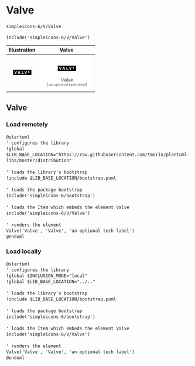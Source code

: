 # Valve


```text
simpleicons-6/V/Valve
```

```text
include('simpleicons-6/V/Valve')
```



| Illustration | Valve |
| :---: | :---: |
| ![illustration for Illustration](../../simpleicons-6/V/Valve.png) | ![illustration for Valve](../../simpleicons-6/V/Valve.Local.png) |




## Valve

### Load remotely
```plantuml
@startuml
' configures the library
!global $LIB_BASE_LOCATION="https://raw.githubusercontent.com/tmorin/plantuml-libs/master/distribution"

' loads the library's bootstrap
!include $LIB_BASE_LOCATION/bootstrap.puml

' loads the package bootstrap
include('simpleicons-6/bootstrap')

' loads the Item which embeds the element Valve
include('simpleicons-6/V/Valve')

' renders the element
Valve('Valve', 'Valve', 'an optional tech label')
@enduml
```

### Load locally
```plantuml
@startuml
' configures the library
!global $INCLUSION_MODE="local"
!global $LIB_BASE_LOCATION="../.."

' loads the library's bootstrap
!include $LIB_BASE_LOCATION/bootstrap.puml

' loads the package bootstrap
include('simpleicons-6/bootstrap')

' loads the Item which embeds the element Valve
include('simpleicons-6/V/Valve')

' renders the element
Valve('Valve', 'Valve', 'an optional tech label')
@enduml
```

